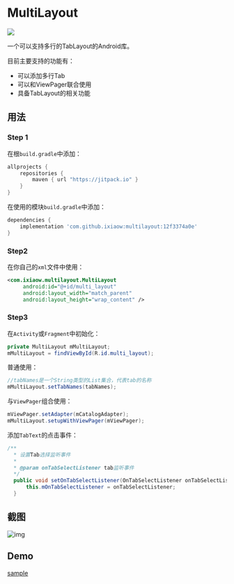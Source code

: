 # MultiLayout

[![](https://jitpack.io/v/ixiaow/multilayout.svg)](https://jitpack.io/#ixiaow/multilayout)

一个可以支持多行的TabLayout的Android库。

目前主要支持的功能有：

* 可以添加多行Tab
* 可以和ViewPager联合使用
* 具备TabLayout的相关功能

## 用法

### Step 1

在根`build.gradle`中添加：

```groovy
allprojects {
    repositories {
        maven { url "https://jitpack.io" }
    }
}
```

在使用的模块`build.gradle`中添加：

```groovy
dependencies {
    implementation 'com.github.ixiaow:multilayout:12f3374a0e'
}
```

### Step2

在你自己的`xml`文件中使用：

```xml
<com.ixiaow.multilayout.MultiLayout
     android:id="@+id/multi_layout"
     android:layout_width="match_parent"
     android:layout_height="wrap_content" />
```

### Step3

在`Activity`或`Fragment`中初始化：

```java
private MultiLayout mMultiLayout;
mMultiLayout = findViewById(R.id.multi_layout);
```

普通使用：

```java
//tabNames是一个String类型的List集合，代表tab的名称
mMultiLayout.setTabNames(tabNames);
```

与`ViewPager`组合使用：

```java
mViewPager.setAdapter(mCatalogAdapter);
mMultiLayout.setupWithViewPager(mViewPager);
```
添加`TabText`的点击事件：

```java
/**
  * 设置Tab选择监听事件
  *
  * @param onTabSelectListener tab监听事件
  */
  public void setOnTabSelectListener(OnTabSelectListener onTabSelectListener) {
      this.mOnTabSelectListener = onTabSelectListener;
  }
```

## 截图

![img](https://github.com/ixiaow/multilayout/blob/master/picture/demo.gif)

## Demo

[sample](https://github.com/ixiaow/multilayout/tree/master/sample)

